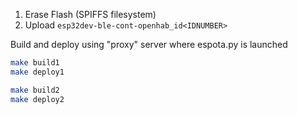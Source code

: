 1. Erase Flash (SPIFFS filesystem)
2. Upload `esp32dev-ble-cont-openhab_id<IDNUMBER>`



Build and deploy using "proxy" server where espota.py is launched

```bash
make build1
make deploy1

make build2
make deploy2
```